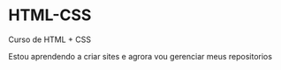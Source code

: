 # HTML-CSS
 Curso de HTML + CSS

Estou aprendendo a criar sites e agrora vou gerenciar meus repositorios 

<a href="">